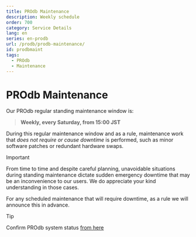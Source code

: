 ```yaml
---
title: PROdb Maintenance
description: Weekly schedule
order: 700
category: Service Details
lang: en
series: en-prodb
url: /prodb/prodb-maintenance/
id: prodbmaint
tags:
  - PROdb
  - Maintenance
---
```


# PROdb Maintenance

Our PROdb regular standing maintenance window is:

> **Weekly, every Saturday, from 15:00 JST** 

During this regular maintenance window and as a rule, maintenance work that _does not require or cause downtime_ is performed, such as minor software patches or redundant hardware swaps.  

> [!IMPORTANT]
> From time to time and despite careful planning, unavoidable situations during standing maintenance dictate sudden emergency downtime that may be an inconvenience to our users. We do appreciate your kind understanding in those cases. 

For any scheduled maintenance that will require downtime, as a rule we will announce this in advance. 

> [!TIP]
> Confirm PROdb system status [from here](https://updown.io/94fd)
